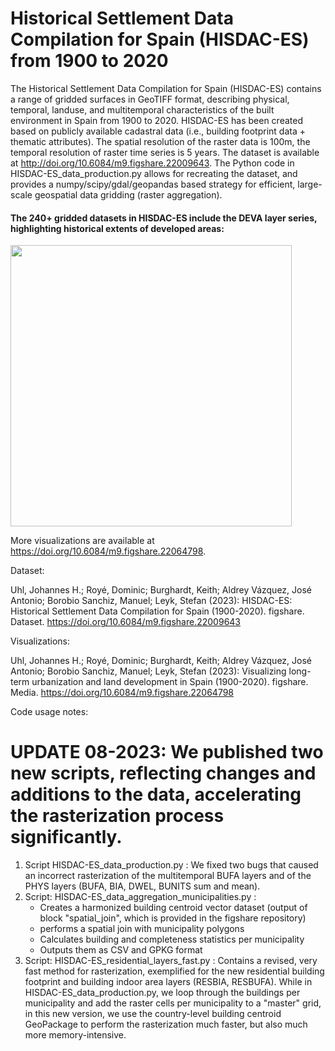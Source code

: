 # Historical Settlement Data Compilation for Spain (HISDAC-ES) from 1900 to 2020

The Historical Settlement Data Compilation for Spain (HISDAC-ES) contains a range of gridded surfaces in GeoTIFF format, describing physical, temporal, landuse, and multitemporal characteristics of the built environment in Spain from 1900 to 2020. HISDAC-ES has been created based on publicly available cadastral data (i.e., building footprint data + thematic attributes). The spatial resolution of the raster data is 100m, the temporal resolution of raster time series is 5 years. The dataset is available at http://doi.org/10.6084/m9.figshare.22009643. The Python code in HISDAC-ES_data_production.py allows for recreating the dataset, and provides a numpy/scipy/gdal/geopandas based strategy for efficient, large-scale geospatial data gridding (raster aggregation).

#### The 240+ gridded datasets in HISDAC-ES include the DEVA layer series, highlighting historical extents of developed areas:
<img width="450" src="https://github.com/johannesuhl/hisdac-es/blob/main/hisdac_es_deva.gif">

More visualizations are available at https://doi.org/10.6084/m9.figshare.22064798.

Dataset:

Uhl, Johannes H.; Royé, Dominic; Burghardt, Keith; Aldrey Vázquez, José Antonio; Borobio Sanchiz, Manuel; Leyk, Stefan (2023): HISDAC-ES: Historical Settlement Data Compilation for Spain (1900-2020). figshare. Dataset. https://doi.org/10.6084/m9.figshare.22009643

Visualizations:

Uhl, Johannes H.; Royé, Dominic; Burghardt, Keith; Aldrey Vázquez, José Antonio; Borobio Sanchiz, Manuel; Leyk, Stefan (2023): Visualizing long-term urbanization and land development in Spain (1900-2020). figshare. Media. https://doi.org/10.6084/m9.figshare.22064798 

Code usage notes:

# UPDATE 08-2023: We published two new scripts, reflecting changes and additions to the data, accelerating the rasterization process significantly.
1) Script HISDAC-ES_data_production.py : We fixed two bugs that caused an incorrect rasterization of the multitemporal BUFA layers and of the PHYS layers (BUFA, BIA, DWEL, BUNITS sum and mean).
2) Script: HISDAC-ES_data_aggregation_municipalities.py :
     - Creates a harmonized building centroid vector dataset (output of block "spatial_join", which is provided in the figshare repository)
     - performs a spatial join with municipality polygons
     - Calculates building and completeness statistics per municipality
     - Outputs them as CSV and GPKG format
3) Script: HISDAC-ES_residential_layers_fast.py : Contains a revised, very fast method for rasterization, exemplified for the new residential building footprint and building indoor area layers (RESBIA, RESBUFA). While in HISDAC-ES_data_production.py, we loop through the buildings per municipality and add the raster cells per municipality to a "master" grid, in this new version, we use the country-level building centroid GeoPackage to perform the rasterization much faster, but also much more memory-intensive.








